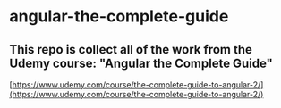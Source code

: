 # angular-the-complete-guide
## This repo is collect all of the work from the Udemy course: "Angular the Complete Guide"
[https://www.udemy.com/course/the-complete-guide-to-angular-2/](https://www.udemy.com/course/the-complete-guide-to-angular-2/)
